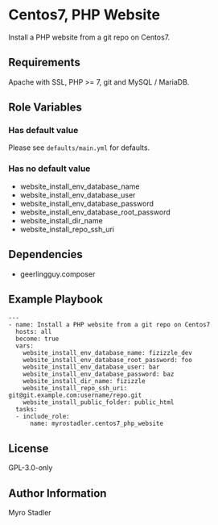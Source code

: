 Centos7, PHP Website
====================

Install a PHP website from a git repo on Centos7.

Requirements
------------

Apache with SSL, PHP >= 7, git and MySQL / MariaDB.

Role Variables
--------------

### Has default value

Please see `defaults/main.yml` for defaults.

### Has no default value

- website_install_env_database_name
- website_install_env_database_user
- website_install_env_database_password
- website_install_env_database_root_password
- website_install_dir_name
- website_install_repo_ssh_uri


Dependencies
------------

- geerlingguy.composer

Example Playbook
----------------

```
---
- name: Install a PHP website from a git repo on Centos7
  hosts: all
  become: true
  vars:
    website_install_env_database_name: fizizzle_dev
    website_install_env_database_root_password: foo
    website_install_env_database_user: bar
    website_install_env_database_password: baz
    website_install_dir_name: fizizzle
    website_install_repo_ssh_uri: git@git.example.com:username/repo.git
    website_install_public_folder: public_html
  tasks:
  - include_role: 
      name: myrostadler.centos7_php_website
```

License
-------

GPL-3.0-only

Author Information
------------------

Myro Stadler